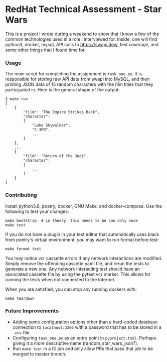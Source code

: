 # RedHat Technical Assessment - Star Wars
This is a project I wrote during a weekend to show that I know a few of the common technologies used in a role I interviewed for. Inside, one will find python3, docker, mysql, API calls to https://swapi.dev/, test coverage, and some other things that I found time for.

### Usage
The main script for completing the assignment is `task_one.py`. It is responsible for storing raw API data from swapi into MySQL, and then printing JSON data of 15 random characters with the film titles that they participated in. Here is the general shape of the output:

```
$ make run
[
    {
        "film": "The Empire Strikes Back",
        "character":
        [
            "Luke Skywalker",
            "C-3PO",
            ...
        ]
    },
    ...
    {
        "film": "Return of the Jedi",
        "character":
        [
            ...
        ]
    }
]
```

### Contributing
Install python3.8, poetry, docker, GNU Make, and docker-compose. Use the following to test your changes:

```
make bootstrap  # in theory, this needs to be run only once
make test
```

If you do not have a plugin in your text editor that automatically uses black from poetry's virtual environment, you may want to run format before test:

```
make format test
```

You may notice vcr cassette errors if any network interactions are modified. Simply remove the offending cassette yaml file, and rerun the tests to generate a new one. Any network interacting test should have an associated cassette file by using the pytest vcr marker. This allows for running the tests when not connected to the Internet.

When you are satisfied, you can stop any running dockers with:

```
make teardown
```

### Future Improvements
* Adding some configuration options other than a hard-coded database connection to `localhost:3306` with a password that has to be stored in a `.env` file.
* Configuring `task_one.py` as an entry point in `pyproject.toml`. Perhaps giving it a more descriptive name (random_star_wars_json?).
* Run `make test` in a CI job and only allow PRs that pass that job to be merged to master branch.
